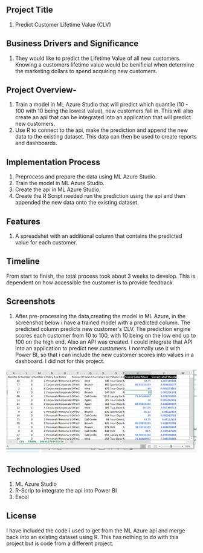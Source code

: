 

## Project Title 
1. Predict Customer Lifetime Value (CLV)
 
## Business Drivers and Significance
1. They would like to predict the Lifetime Value of all new customers. Knowing a customers lifetime value would be benificial when determine the marketing dollars to spend acquiring new customers. 

## Project Overview- 
1. Train a model in ML Azure Studio that will predict which quantile (10 - 100 with 10 being the lowest value), new customers fall in. This will also create an api that can be integrated into an application that will predict new customers. 
2. Use R to connect to the api, make the prediction and append the new data to the existing dataset. This data can then be used to create reports and dashboards.
 
## Implementation Process
1. Preprocess and prepare the data using ML Azure Studio.
2. Train the model in ML Azure Studio.
3. Create the api in ML Azure Studio.
4. Create the R Script needed run the prediction using the api and then appended the new data onto the existing dataset.

## Features
1. A spreadshet with an additional column that contains the predicted value for each customer.

## Timeline
From start to finish, the total process took about 3 weeks to develop. This is dependent on how accessible the customer is to provide feedback. 

## Screenshots
1. After pre-processing the data,creating the model in ML Azure, in the screenshot below i have a trained model with a predicted column. The predicted column predicts new customer's CLV. The prediction engine scores each customer from 10 to 100, with 10 being on the low end up to 100 on the high end. Also an API was created. I could integrate that API into an application to predict new customers. I normally use it with Power BI, so that i can include the new customer scores into values in a dashboard. I did not for this project. 

![Alt text](/predictive_analytics/scored_dataset.PNG?raw=true "Film Analysis Dashboard")

## Technologies Used
1. ML Azure Studio
2. R-Scrip to integrate the api into Power BI
3. Excel

## License
I have included the code i used to get <new predicted data> from the ML Azure api and merge back into an existing dataset using R. This has nothing to do with this project but is code from a different project.


